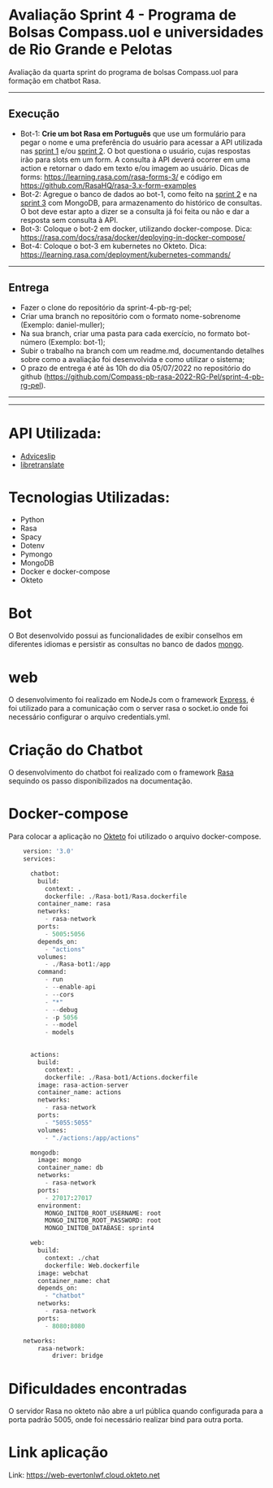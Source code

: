 # Avaliação Sprint 4 - Programa de Bolsas Compass.uol e universidades de Rio Grande e Pelotas
Avaliação da quarta sprint do programa de bolsas Compass.uol para formação em chatbot Rasa.

---

## Execução

- Bot-1: **Crie um bot Rasa em Português** que use um formulário para pegar o nome e uma preferência do usuário para acessar a API utilizada nas [sprint 1](https://github.com/Compass-pb-rasa-2022-RG-Pel/sprint-1-pb-rg-pel) e/ou [sprint 2](https://github.com/Compass-pb-rasa-2022-RG-Pel/sprint-2-pb-rg-pel). O bot questiona o usuário, cujas respostas irão para slots em um form. A consulta à API deverá ocorrer em uma action e retornar o dado em texto e/ou imagem ao usuário. Dicas de forms: <https://learning.rasa.com/rasa-forms-3/> e código em <https://github.com/RasaHQ/rasa-3.x-form-examples>
- Bot-2: Agregue o banco de dados ao bot-1, como feito na [sprint 2](https://github.com/Compass-pb-rasa-2022-RG-Pel/sprint-2-pb-rg-pel) e na [sprint 3](https://github.com/Compass-pb-rasa-2022-RG-Pel/sprint-3-pb-rg-pel) com MongoDB, para armazenamento do histórico de consultas. O bot deve estar apto a dizer se a consulta já foi feita ou não e dar a resposta sem consulta à API.
- Bot-3: Coloque o bot-2 em docker, utilizando docker-compose. Dica: <https://rasa.com/docs/rasa/docker/deploying-in-docker-compose/>
- Bot-4: Coloque o bot-3 em kubernetes no Okteto. Dica: <https://learning.rasa.com/deployment/kubernetes-commands/>

---

## Entrega

- Fazer o clone do repositório da sprint-4-pb-rg-pel;
- Criar uma branch no repositório com o formato nome-sobrenome (Exemplo: daniel-muller);
- Na sua branch, criar uma pasta para cada exercício, no formato bot-número (Exemplo: bot-1);
- Subir o trabalho na branch com um readme.md, documentando detalhes sobre como a avaliação foi desenvolvida e como utilizar o sistema;
- O prazo de entrega é até às 10h do dia 05/07/2022 no repositório do github (<https://github.com/Compass-pb-rasa-2022-RG-Pel/sprint-4-pb-rg-pel>).

---
---

# API Utilizada:

- [Adviceslip](https://api.adviceslip.com/)
- [libretranslate](https://libretranslate.com/)

# Tecnologias Utilizadas:
- Python 
- Rasa 
- Spacy 
- Dotenv
- Pymongo 
- MongoDB
- Docker e docker-compose 
- Okteto

# Bot

O Bot desenvolvido possui as funcionalidades de exibir conselhos em diferentes idiomas e persistir as consultas no banco de dados [mongo](https://www.mongodb.com/).

# web

O desenvolvimento foi realizado em NodeJs com o framework [Express](https://expressjs.com/pt-br/), é foi utilizado para a comunicação com o server rasa o socket.io onde foi necessário configurar o arquivo credentials.yml.

# Criação do Chatbot

O desenvolvimento do chatbot foi realizado com o framework [Rasa](https://rasa.com/) sequindo os passo disponibilizados na documentação.

# Docker-compose

Para colocar a aplicação no [Okteto](https://www.okteto.com/) foi utilizado o arquivo docker-compose.

```python
    version: '3.0'
    services:

      chatbot:
        build:
          context: .
          dockerfile: ./Rasa-bot1/Rasa.dockerfile
        container_name: rasa
        networks: 
          - rasa-network
        ports:
          - 5005:5056
        depends_on:
          - "actions"
        volumes:
          - ./Rasa-bot1:/app
        command:
          - run
          - --enable-api
          - --cors
          - "*"
          - --debug
          - -p 5056
          - --model
          - models
    

      actions:
        build:
          context: .
          dockerfile: ./Rasa-bot1/Actions.dockerfile
        image: rasa-action-server
        container_name: actions
        networks: 
          - rasa-network
        ports:
          - "5055:5055"
        volumes:
          - "./actions:/app/actions"

      mongodb:
        image: mongo
        container_name: db
        networks: 
          - rasa-network
        ports:
          - 27017:27017
        environment:
          MONGO_INITDB_ROOT_USERNAME: root
          MONGO_INITDB_ROOT_PASSWORD: root
          MONGO_INITDB_DATABASE: sprint4

      web:
        build:
          context: ./chat
          dockerfile: Web.dockerfile
        image: webchat
        container_name: chat
        depends_on:
          - "chatbot"
        networks: 
          - rasa-network
        ports: 
          - 8080:8080

    networks: 
        rasa-network:
            driver: bridge
```
# Dificuldades encontradas

O servidor Rasa no okteto não abre a url pública quando configurada para a porta padrão 5005, onde foi necessário realizar bind para outra porta.  

# Link aplicação

Link: https://web-evertonlwf.cloud.okteto.net
